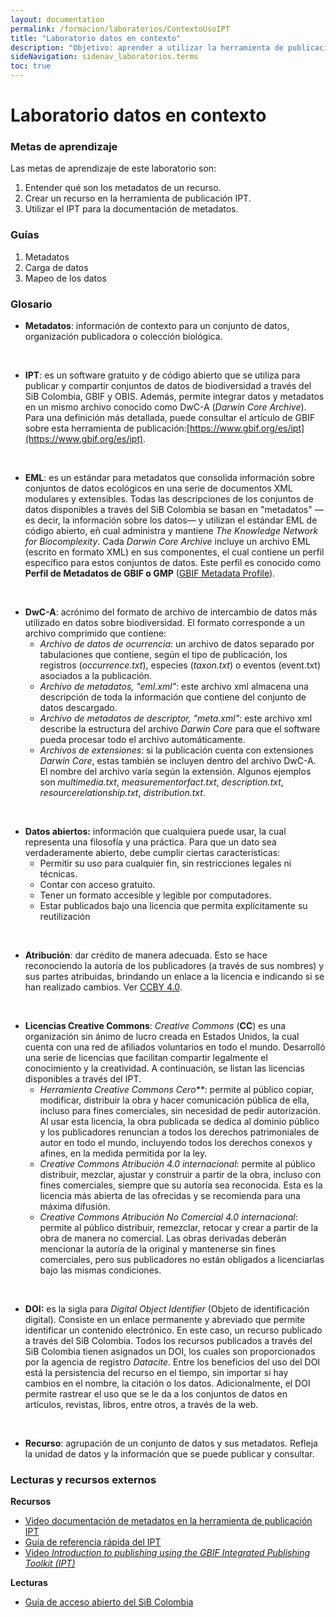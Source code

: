 ```yaml
---
layout: documentation
permalink: /formacion/laboratorios/ContextoUsoIPT
title: "Laboratorio datos en contexto"
description: "Objetivo: aprender a utilizar la herramienta de publicación IPT."
sideNavigation: sidenav_laboratorios.terms
toc: true
---
```


# Laboratorio datos en contexto

### Metas de aprendizaje

Las metas de aprendizaje de este laboratorio son:

1. Entender qué son los metadatos de un recurso.
2. Crear un recurso en la herramienta de publicación IPT.
3. Utilizar el IPT para la documentación de metadatos.


### Guías

1. Metadatos
2. Carga de datos
3. Mapeo de los datos

### Glosario


- **Metadatos**: información de contexto para un conjunto de datos, organización publicadora o colección biológica.
<br>

- **IPT**: es un software gratuito y de código abierto que se utiliza para publicar y compartir conjuntos de datos de biodiversidad a través del SiB Colombia, GBIF y OBIS. Además, permite integrar datos y metadatos en un mismo archivo conocido como DwC-A (_Darwin Core Archive_). Para una definición más detallada, puede consultar el artículo de GBIF sobre esta  herramienta de publicación:[https://www.gbif.org/es/ipt](https://www.gbif.org/es/ipt).
<br>

- **EML**: es un estándar para metadatos que consolida información sobre conjuntos de datos ecológicos en una serie de documentos XML modulares y extensibles. Todas las descripciones de los conjuntos de datos disponibles a través del SiB Colombia se basan en "metadatos" —es decir, la información sobre los datos— y utilizan el estándar EML de código abierto, eñ cual administra y mantiene _The Knowledge Network for Biocomplexity_.
Cada _Darwin Core Archive_ incluye un archivo EML (escrito en formato XML) en sus componentes, el cual contiene un perfil específico para estos conjuntos de datos. Este perfil es conocido como **Perfil de Metadatos de GBIF o GMP** ([GBIF Metadata Profile](https://eml.ecoinformatics.org/)).
<br>

- **DwC-A**: acrónimo del formato de archivo de intercambio de datos más utilizado en datos sobre biodiversidad. El formato corresponde a un archivo comprimido que contiene:
  - _Archivo de datos de ocurrencia_: un archivo de datos separado por tabulaciones que contiene, según el tipo de publicación, los registros (_occurrence.txt_), especies (_taxon.txt_) o eventos (event.txt) asociados a la publicación.
  - _Archivo de metadatos, "eml.xml"_: este archivo xml almacena una descripción de toda la información que contiene del conjunto de datos descargado.
  - _Archivo de metadatos de descriptor, "meta.xml"_: este archivo xml describe la estructura del archivo _Darwin Core_ para que el software pueda procesar todo el archivo automáticamente.
  - _Archivos de extensiones_: si la publicación cuenta con extensiones _Darwin Core_, estas también se incluyen dentro del archivo DwC-A. El nombre del archivo varía según la extensión. Algunos ejemplos son _multimedia.txt_, _measurementorfact.txt_, _description.txt_, _resourcerelationship.txt_, _distribution.txt_.
<br>

- **Datos abiertos:** información que cualquiera puede usar, la cual representa una filosofía y una práctica. Para que un dato sea verdaderamente abierto, debe cumplir ciertas características:
  - Permitir su uso para cualquier fin, sin restricciones legales ni técnicas.
  - Contar con acceso gratuito.
  - Tener un formato accesible y legible por computadores.
  - Estar publicados bajo una licencia que permita explícitamente su reutilización
<br>

- **Atribución**: dar crédito de manera adecuada. Esto se hace reconociendo la autoría de los publicadores (a través de sus nombres) y sus partes atribuidas, brindando un enlace a la licencia e indicando si se han realizado cambios. Ver [CCBY 4.0](https://creativecommons.org/licenses/by/4.0/deed.es).
<br>

- **Licencias Creative Commons**: _Creative Commons_ (**CC**) es una organización sin ánimo de lucro creada en Estados Unidos, la cual cuenta con una red de afiliados voluntarios en todo el mundo. Desarrolló una serie de licencias que facilitan compartir legalmente el conocimiento y la creatividad. A continuación, se listan las licencias disponibles a través del IPT.
  - _Herramienta Creative Commons Cero**_: permite al público copiar, modificar, distribuir la obra y hacer comunicación pública de ella, incluso para fines comerciales, sin necesidad de pedir autorización. Al usar esta licencia, la obra publicada se dedica al dominio público y los publicadores renuncian a todos los derechos patrimoniales de autor en todo el mundo, incluyendo todos los derechos conexos y afines, en la medida permitida por la ley.
  - _Creative Commons Atribución 4.0 internacional_: permite al público distribuir, mezclar, ajustar y construir a partir de la obra, incluso con fines comerciales, siempre que su autoría sea reconocida. Esta es la licencia más abierta de las ofrecidas y se recomienda para una máxima difusión.
  - _Creative Commons Atribución No Comercial 4.0 internacional_: permite al público distribuir, remezclar, retocar y crear a partir de la obra de manera no comercial. Las obras derivadas deberán mencionar la autoría de la original y mantenerse sin fines comerciales, pero sus publicadores no están obligados a licenciarlas bajo las mismas condiciones.
<br>

- **DOI:** es la sigla para _Digital Object Identifier_ (Objeto de identificación digital). Consiste en un enlace permanente y abreviado que permite identificar un contenido electrónico. En este caso, un recurso publicado a través del SiB Colombia. Todos los recursos publicados a través del SiB Colombia tienen asignados un DOI, los cuales son proporcionados por la agencia de registro _Datacite_. Entre los beneficios del uso del DOI está la persistencia del recurso en el tiempo, sin importar si hay cambios en el nombre, la citación o los datos. Adicionalmente, el DOI permite rastrear el uso que se le da a los conjuntos de datos en artículos, revistas, libros, entre otros, a través de la web.
<br>

- **Recurso**: agrupación de un conjunto de datos y sus metadatos. Refleja la unidad de datos y la información que se puede publicar y consultar.

### Lecturas y recursos externos

**Recursos**

* [Video documentación de metadatos en la herramienta de publicación IPT](https://youtu.be/9WkH9hoHc8w)
* [Guía de referencia rápida del IPT](https://github.com/gbif/ipt/wiki/IPT2ManualNotes_ES.wiki#gu%C3%ADa-de-referencia-r%C3%A1pida)
* [Video _Introduction to publishing using the GBIF Integrated Publishing Toolkit (IPT)_](https://youtu.be/eDH9IoTrMVE)

**Lecturas**

* [Guía de acceso abierto del SiB Colombia](http://repository.humboldt.org.co/bitstream/handle/20.500.11761/35015/abc-sibcolombia.pdf?sequence=1&isAllowed=y)

